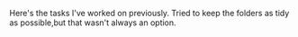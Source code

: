 Here's the tasks I've worked on previously. Tried to keep the folders as tidy as possible,but that wasn't always an option.
